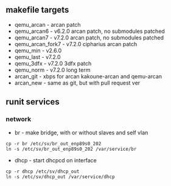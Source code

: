 ## makefile targets
- qemu_arcan - arcan patch
- qemu_arcan6 - v6.2.0 arcan patch, no submodules patched
- qemu_arcan7 - v7.2.0 arcan patch, no submodules patched
- qemu_arcan_fork7 - v7.2.0 cipharius arcan patch
- qemu_min - v2.6.0
- qemu_last - v7.2.0
- qemu_3dfx - v7.2.0 3dfx patch
- qemu_norm - v7.2.0 long term
- arcan_git - xbps for arcan kakoune-arcan and qemu-arcan
- arcan_new - same as git, but with pull request ver

## runit services
### network
- br - make bridge, with or without slaves and self vlan
```
cp -r br /etc/sv/br_out_enp89s0_202
ln -s /etc/sv/br_out_enp89s0_202 /var/service/br
```
- dhcp - start dhcpcd on interface
```
cp -r dhcp /etc/sv/dhcp_out
ln -s /etc/sv/dhcp_out /var/service/dhcp
```
